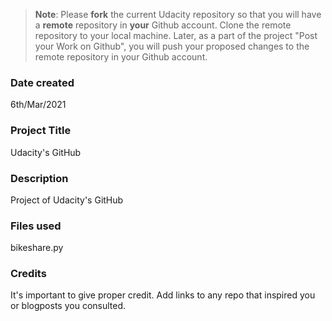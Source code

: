 >**Note**: Please **fork** the current Udacity repository so that you will have a **remote** repository in **your** Github account. Clone the remote repository to your local machine. Later, as a part of the project "Post your Work on Github", you will push your proposed changes to the remote repository in your Github account.

### Date created
6th/Mar/2021 

### Project Title
Udacity's GitHub 

### Description
Project of Udacity's GitHub 

### Files used
bikeshare.py

### Credits
It's important to give proper credit. Add links to any repo that inspired you or blogposts you consulted.

